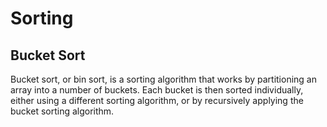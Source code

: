 # Sorting

## Bucket Sort

Bucket sort, or bin sort, is a sorting algorithm that works by partitioning an array into a number of buckets. Each bucket is then sorted individually, either using a different sorting algorithm, or by recursively applying the bucket sorting algorithm.

